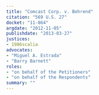 ```yaml
---
title: "Comcast Corp. v. Behrend"
citation: "569 U.S. 27"
docket: "11-864"
argdate: "2012-11-05"
publishdate: "2013-03-27"
justices:
- 1986scalia
advocates:
- "Miguel A. Estrada"
- "Barry Barnett"
roles:
- "on behalf of the Petitioners"
- "on behalf of the Respondents"
summary: ""
---
```


